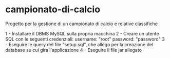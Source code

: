 # campionato-di-calcio
Progetto per la gestione di un campionato di calcio e relative classifiche

1 - Installare il DBMS MySQL sulla propria macchina
2 - Creare un utente SQL con le seguenti credenziali: 
    username: "root"
    password: "password"
3 - Eseguire le query del file "setup.sql", che allego per la creazione del database su cui gira l'applicazione 
4 - Eseguire il file jar allegato
